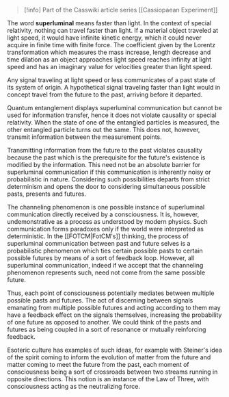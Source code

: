 
> [!info] Part of the Casswiki article series [[Cassiopaean Experiment]]

The word **superluminal** means faster than light. In the context of special relativity, nothing can travel faster than light. If a material object traveled at light speed, it would have infinite kinetic energy, which it could never acquire in finite time with finite force. The coefficient given by the Lorentz transformation which measures the mass increase, length decrease and time dilation as an object approaches light speed reaches infinity at light speed and has an imaginary value for velocities greater than light speed.

Any signal traveling at light speed or less communicates of a past state of its system of origin. A hypothetical signal traveling faster than light would in concept travel from the future to the past, arriving before it departed.

Quantum entanglement displays superluminal communication but cannot be used for information transfer, hence it does not violate causality or special relativity. When the state of one of the entangled particles is measured, the other entangled particle turns out the same. This does not, however, transmit information between the measurement points.

Transmitting information from the future to the past violates causality because the past which is the prerequisite for the future's existence is modified by the information. This need not be an absolute barrier for superluminal communication if this communication is inherently noisy or probabilistic in nature. Considering such possibilities departs from strict determinism and opens the door to considering simultaneous possible pasts, presents and futures.

The channeling phenomenon is one possible instance of superluminal communication directly received by a consciousness. It is, however, undemonstrative as a process as understood by modern physics. Such communication forms paradoxes only if the world were interpreted as deterministic. In the [[FOTCM|FotCM's]] thinking, the process of superluminal communication between past and future selves is a probabilistic phenomenon which ties certain possible pasts to certain possible futures by means of a sort of feedback loop. However, all superluminal communication, indeed if we accept that the channeling phenomenon represents such, need not come from the same possible future.

Thus, each point of consciousness potentially mediates between multiple possible pasts and futures. The act of discerning between signals emanating from multiple possible futures and acting according to them may have a feedback effect on the signals themselves, increasing the probability of one future as opposed to another. We could think of the pasts and futures as being coupled in a sort of resonance or mutually reinforcing feedback.

Esoteric culture has examples of such ideas, for example with Steiner's idea of the spirit coming to inform the evolution of matter from the future and matter coming to meet the future from the past, each moment of consciousness being a sort of crossroads between two streams running in opposite directions. This notion is an instance of the Law of Three, with consciousness acting as the neutralizing force.
